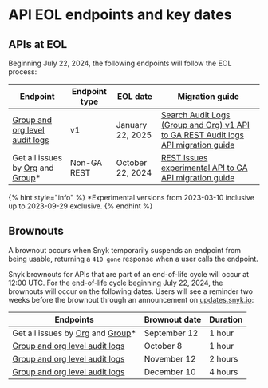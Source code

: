 # API EOL endpoints and key dates

## APIs at EOL

Beginning July 22, 2024, the following endpoints will follow the EOL process:

| Endpoint                                                                                                                                                                                                                                                                                                                                                                                                                                                                                                                                                                                                                                                                                                                                                                                                                                                                                                | Endpoint type | EOL date          | Migration guide                                                                                                                                                                               |
| ------------------------------------------------------------------------------------------------------------------------------------------------------------------------------------------------------------------------------------------------------------------------------------------------------------------------------------------------------------------------------------------------------------------------------------------------------------------------------------------------------------------------------------------------------------------------------------------------------------------------------------------------------------------------------------------------------------------------------------------------------------------------------------------------------------------------------------------------------------------------------------------------------- | ------------- | ----------------- | --------------------------------------------------------------------------------------------------------------------------------------------------------------------------------------------- |
| [Group and org level audit logs](https://snyk.docs.apiary.io/#reference/audit-logs/group-level-audit-logs/get-group-level-audit-logs)                                                                                                                                                                                                                                                                                                                                                                                                                                                                                                                                                                                                                                                                                                                                                                   | v1            | January 22, 2025  | [Search Audit Logs (Group and Org) v1 API to GA REST Audit logs API migration guide](guides-to-migration/search-audit-logs-group-and-org-v1-api-to-ga-rest-audit-logs-api-migration-guide.md) |
| Get all issues by [Org](https://apidocs.snyk.io/experimental?version=2023-03-10\~experimental&\_gl=1\*d7o8is\*\_gcl\_aw\*R0NMLjE3MTIwNjc4NjcuQ2owS0NRancyYTZ3QmhDVkFSSXNBQlBlSDF0VG1UNmo0cnNrQTVPRmNLVU02cFMyNVc1Q3lpWWhLRFVqZGdfWDZTREJ6Z0NWSGZTZUtzY2FBb3lORUFMd193Y0I.\*\_gcl\_au\*MTU3NDc2MzU2LjE3MTI5Mzg4MzA.\*\_ga\*MTE2NjY3NTQyNC4xNjQ3OTU0NjA1\*\_ga\_X9SH3KP7B4\*MTcxOTQwNzU4My4yNjguMS4xNzE5NDA3ODA1LjQ5LjAuMA..#get-/orgs/-org\_id-/issues) and [Group](https://apidocs.snyk.io/experimental?version=2023-03-10\~experimental&\_gl=1\*d7o8is\*\_gcl\_aw\*R0NMLjE3MTIwNjc4NjcuQ2owS0NRancyYTZ3QmhDVkFSSXNBQlBlSDF0VG1UNmo0cnNrQTVPRmNLVU02cFMyNVc1Q3lpWWhLRFVqZGdfWDZTREJ6Z0NWSGZTZUtzY2FBb3lORUFMd193Y0I.\*\_gcl\_au\*MTU3NDc2MzU2LjE3MTI5Mzg4MzA.\*\_ga\*MTE2NjY3NTQyNC4xNjQ3OTU0NjA1\*\_ga\_X9SH3KP7B4\*MTcxOTQwNzU4My4yNjguMS4xNzE5NDA3ODA1LjQ5LjAuMA..#get-/groups/-group\_id-/issues)\* | Non-GA REST   | October 22,  2024 | [REST Issues experimental API to GA API migration guide](guides-to-migration/rest-issues-experimental-api-to-ga-api-migration-guide.md)                                                       |

{% hint style="info" %}
\*Experimental versions from 2023-03-10 inclusive up to 2023-09-29 exclusive.
{% endhint %}

## Brownouts

A brownout occurs when Snyk temporarily suspends an endpoint from being usable, returning a `410 gone` response when a user calls the endpoint.

Snyk brownouts for APIs that are part of an end-of-life cycle will occur at 12:00 UTC. For the end-of-life cycle beginning July 22, 2024, the brownouts will occur on the following dates. Users will see a reminder two weeks before the brownout through an announcement on [updates.snyk.io](http://updates.snyk.io/):

| Endpoints                                                                                                                                                                                                                                                                                                                                                                                                                                                                                                                                                                                                                                                                                                                                                                                                                                                                                               | Brownout date | Duration |
| ------------------------------------------------------------------------------------------------------------------------------------------------------------------------------------------------------------------------------------------------------------------------------------------------------------------------------------------------------------------------------------------------------------------------------------------------------------------------------------------------------------------------------------------------------------------------------------------------------------------------------------------------------------------------------------------------------------------------------------------------------------------------------------------------------------------------------------------------------------------------------------------------------- | ------------- | -------- |
| Get all issues by [Org](https://apidocs.snyk.io/experimental?version=2023-03-10\~experimental&\_gl=1\*d7o8is\*\_gcl\_aw\*R0NMLjE3MTIwNjc4NjcuQ2owS0NRancyYTZ3QmhDVkFSSXNBQlBlSDF0VG1UNmo0cnNrQTVPRmNLVU02cFMyNVc1Q3lpWWhLRFVqZGdfWDZTREJ6Z0NWSGZTZUtzY2FBb3lORUFMd193Y0I.\*\_gcl\_au\*MTU3NDc2MzU2LjE3MTI5Mzg4MzA.\*\_ga\*MTE2NjY3NTQyNC4xNjQ3OTU0NjA1\*\_ga\_X9SH3KP7B4\*MTcxOTQwNzU4My4yNjguMS4xNzE5NDA3ODA1LjQ5LjAuMA..#get-/orgs/-org\_id-/issues) and [Group](https://apidocs.snyk.io/experimental?version=2023-03-10\~experimental&\_gl=1\*d7o8is\*\_gcl\_aw\*R0NMLjE3MTIwNjc4NjcuQ2owS0NRancyYTZ3QmhDVkFSSXNBQlBlSDF0VG1UNmo0cnNrQTVPRmNLVU02cFMyNVc1Q3lpWWhLRFVqZGdfWDZTREJ6Z0NWSGZTZUtzY2FBb3lORUFMd193Y0I.\*\_gcl\_au\*MTU3NDc2MzU2LjE3MTI5Mzg4MzA.\*\_ga\*MTE2NjY3NTQyNC4xNjQ3OTU0NjA1\*\_ga\_X9SH3KP7B4\*MTcxOTQwNzU4My4yNjguMS4xNzE5NDA3ODA1LjQ5LjAuMA..#get-/groups/-group\_id-/issues)\* | September 12  | 1 hour   |
| [Group and org level audit logs](https://snyk.docs.apiary.io/#reference/audit-logs/group-level-audit-logs/get-group-level-audit-logs)                                                                                                                                                                                                                                                                                                                                                                                                                                                                                                                                                                                                                                                                                                                                                                   | October 8     | 1 hour   |
| [Group and org level audit logs](https://snyk.docs.apiary.io/#reference/audit-logs/group-level-audit-logs/get-group-level-audit-logs)                                                                                                                                                                                                                                                                                                                                                                                                                                                                                                                                                                                                                                                                                                                                                                   | November 12   | 2 hours  |
| [Group and org level audit logs](https://snyk.docs.apiary.io/#reference/audit-logs/group-level-audit-logs/get-group-level-audit-logs)                                                                                                                                                                                                                                                                                                                                                                                                                                                                                                                                                                                                                                                                                                                                                                   | December 10   | 4 hours  |
